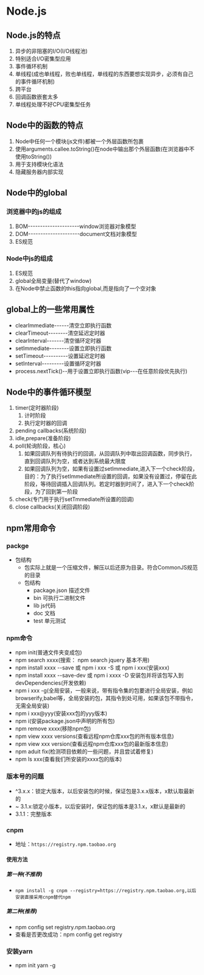 # Node.js

## Node.js的特点

1. 异步的非阻塞的I/O(I/O线程池)
2. 特别适合I/O密集型应用
3. 事件循环机制
4. 单线程(成也单线程，败也单线程，单线程的东西要想实现异步，必须有自己的事件循环机制)
5. 跨平台
6. 回调函数嵌套太多
7. 单线程处理不好CPU密集型任务

## Node中的函数的特点

1. Node中任何一个模块(js文件)都被一个外层函数所包裹
2. 使用arguments.callee.toString()在node中输出那个外层函数(在浏览器中不使用toString())
3. 用于支持模块化语法
4. 隐藏服务器内部实现

## Node中的global

### 浏览器中的js的组成

1. BOM---------------------window浏览器对象模型
2. DOM---------------------document文档对象模型
3. ES规范

### Node中js的组成

1. ES规范
2. global全局变量(替代了window)
3. 在Node中禁止函数的this指向global,而是指向了一个空对象

## global上的一些常用属性

- clearImmediate------清空立即执行函数
- clearTimeout--------清空延迟定时器
- clearInterval-------清空循环定时器
- setImmediate--------设置立即执行函数
- setTimeout----------设置延迟定时器
- setInterval---------设置循环定时器
- process.nextTick()--用于设置立即执行函数(vip---在任意阶段优先执行)

## Node中的事件循环模型

1. timer(定时器阶段)
   1. 计时阶段
   2. 执行定时器的回调
2. pending callbacks(系统阶段)
3. idle,prepare(准备阶段)
4. poll(轮询阶段，核心)
   1. 如果回调队列有待执行的回调，从回调队列中取出回调函数，同步执行，直到回调队列为空，或者达到系统最大限度
   2. 如果回调队列为空，如果有设置过setImmediate,进入下一个check阶段，目的：为了执行setImmediate所设置的回调，如果没有设置过，停留在此阶段，等待回调插入回调队列。若定时器到时间了，进入下一个check阶段，为了回到第一阶段
5. check(专门用于执行setTmmediate所设置的回调)
6. close callbacks(关闭回调阶段)

## npm常用命令

### packge

- 包结构
  - 包实际上就是一个压缩文件，解压以后还原为目录。符合CommonJS规范的目录
  - 包结构
    - package.json  描述文件
    - bin   可执行二进制文件
    - lib   js代码
    - doc   文档
    - test  单元测试

### npm命令

- npm init(普通文件夹变成包)
- npm search xxxx(搜索： npm search jquery 基本不用)
- npm install xxxx --save 或 npm i xxx -S 或 npm i xxx(安装xxx)
- npm install xxxx --save-dev 或 npm i xxxx -D 安装包并将该包写入到devDependencies(开发依赖)
- npm i xxx -g(全局安装，一般来说，带有指令集的包要进行全局安装，例如browserify,babel等，全局安装的包，其指令到处可用，如果该包不带指令，无需全局安装)
- npm i xxx@yyy(安装xxx包的yyy版本)
- npm i(安装package.json中声明的所有包)
- npm remove xxxx(移除npm包)
- npm view xxxx versions(查看远程npm仓库xxx包的所有版本信息)
- npm view xxx version(查看远程npm仓库xxx包的最新版本信息)
- npm aduit fix(检测项目依赖的一些问题，并且尝试着修复)
- npm ls xxx(查看我们所安装的xxxx包的版本)

### 版本号的问题

- ^3.x.x：锁定大版本，以后安装包的时候，保证包是3.x.x版本，x默认取最新的
- ~ 3.1.x:锁定小版本，以后安装时，保证包的版本是3.1.x，x默认是最新的
- 3.1.1：完整版本

### cnpm

- 地址：```https://registry.npm.taobao.org```

#### 使用方法

##### 第一种(不推荐)

- ```npm install -g cnpm --registry=https://registry.npm.taobao.org,以后安装直接采用cnpm替代npm```

##### 第二种(推荐)

- npm config set registry.npm.taobao.org
- 查看是否更改成功：npm config get registry

### 安装yarn

- npm init yarn -g
